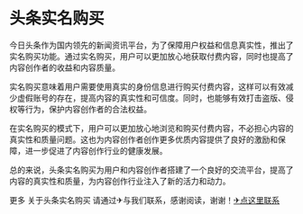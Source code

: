 # 头条实名购买

今日头条作为国内领先的新闻资讯平台，为了保障用户权益和信息真实性，推出了实名购买功能。通过实名购买，用户可以更加放心地获取付费内容，同时也提高了内容创作者的收益和内容质量。

实名购买意味着用户需要使用真实的身份信息进行购买付费内容，这样可以有效减少虚假账号的存在，提高内容的真实性和可信度。同时，也能够有效打击盗版、侵权等行为，保护内容创作者的合法权益。

在实名购买的模式下，用户可以更加放心地浏览和购买付费内容，不必担心内容的真实性和质量问题。这也为内容创作者创作更多优质内容提供了良好的激励和保障，进一步促进了内容创作行业的健康发展。

总的来说，头条实名购买为用户和内容创作者搭建了一个良好的交流平台，提高了内容的真实性和质量，为内容创作行业注入了新的活力和动力。

更多 关于头条实名购买 请通过✈与我们联系，感谢阅读，谢谢！[✈点这里联系](https://gg.k02.cc)